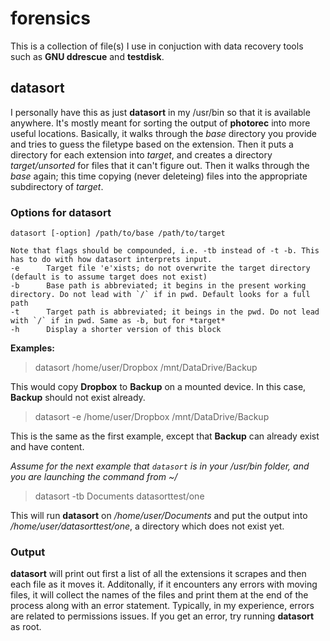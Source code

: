 # forensics

This is a collection of file(s) I use in conjuction with data recovery tools such as **GNU ddrescue** and **testdisk**.

## datasort
I personally have this as just **datasort** in my /usr/bin so that it is available anywhere. It's mostly meant
for sorting the output of **photorec** into more useful locations. Basically, it walks through the *base* directory
you provide and tries to guess the filetype based on the extension. Then it puts a directory for each extension into
*target*, and creates a directory *target/unsorted* for files that it can't figure out. Then it walks through the *base*
again; this time copying (never deleteing) files into the appropriate subdirectory of *target*.

### Options for datasort
```
datasort [-option] /path/to/base /path/to/target

Note that flags should be compounded, i.e. -tb instead of -t -b. This has to do with how datasort interprets input.
-e		Target file 'e'xists; do not overwrite the target directory (default is to assume target does not exist)
-b		Base path is abbreviated; it begins in the present working directory. Do not lead with `/` if in pwd. Default looks for a full path
-t		Target path is abbreviated; it beings in the pwd. Do not lead with `/` if in pwd. Same as -b, but for *target*
-h		Display a shorter version of this block
```
**Examples:**

>datasort /home/user/Dropbox /mnt/DataDrive/Backup

This would copy **Dropbox** to **Backup** on a mounted device. In this case, **Backup** should not exist already.

>datasort -e /home/user/Dropbox /mnt/DataDrive/Backup

This is the same as the first example, except that **Backup** can already exist and have content.

*Assume for the next example that `datasort` is in your /usr/bin folder, and you are launching the command from ~/*
>datasort -tb Documents datasorttest/one

This will run **datasort** on */home/user/Documents* and put the output into */home/user/datasorttest/one*, a directory which does not
exist yet.

### Output
**datasort** will print out first a list of all the extensions it scrapes and then each file as it moves it. Additonally,
if it encounters any errors with moving files, it will collect the names of the files and print them at the end of the
process along with an error statement. Typically, in my experience, errors are related to permissions issues. If you get an error,
try running **datasort** as root.

